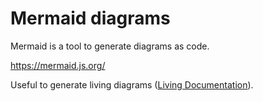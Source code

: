 # Mermaid diagrams

Mermaid is a tool to generate diagrams as code.

https://mermaid.js.org/

Useful to generate living diagrams ([Living Documentation](living-documentation.md)).

